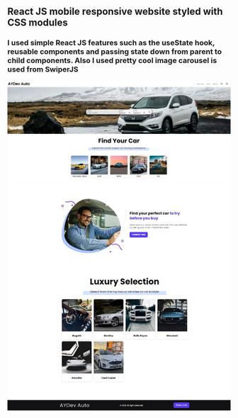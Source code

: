 ## React JS mobile responsive website styled with CSS modules 
### I used simple React JS features such as the useState hook, reusable components and passing state down from parent to child components. Also I used pretty cool image carousel is used from SwiperJS
![This is an image](/public/github/1.jpg)
![This is an image](/public/github/2.jpg)
